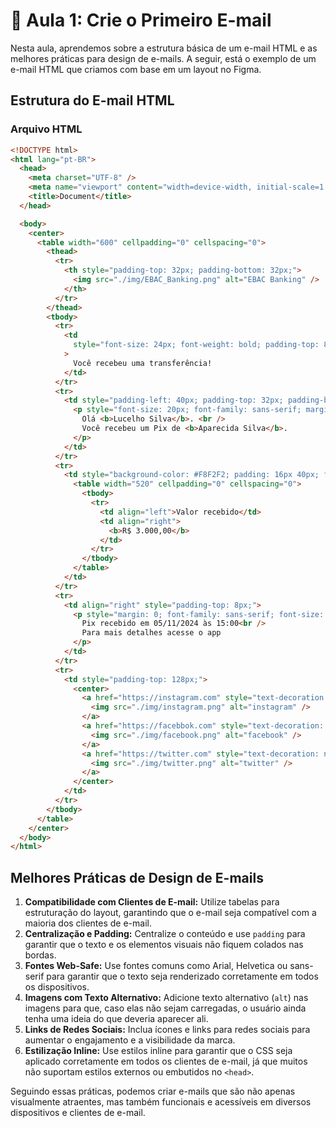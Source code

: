 # 📝 Aula 1: Crie o Primeiro E-mail

Nesta aula, aprendemos sobre a estrutura básica de um e-mail HTML e as melhores práticas para design de e-mails. A seguir, está o exemplo de um e-mail HTML que criamos com base em um layout no Figma.

## Estrutura do E-mail HTML

### Arquivo HTML

```html
<!DOCTYPE html>
<html lang="pt-BR">
  <head>
    <meta charset="UTF-8" />
    <meta name="viewport" content="width=device-width, initial-scale=1.0" />
    <title>Document</title>
  </head>

  <body>
    <center>
      <table width="600" cellpadding="0" cellspacing="0">
        <thead>
          <tr>
            <th style="padding-top: 32px; padding-bottom: 32px;">
              <img src="./img/EBAC_Banking.png" alt="EBAC Banking" />
            </th>
          </tr>
        </thead>
        <tbody>
          <tr>
            <td
              style="font-size: 24px; font-weight: bold; padding-top: 8px; padding-bottom: 8px; background-color: #10AC84; color: #FFF; text-align: center; font-family: sans-serif;"
            >
              Você recebeu uma transferência!
            </td>
          </tr>
          <tr>
            <td style="padding-left: 40px; padding-top: 32px; padding-bottom: 32px;">
              <p style="font-size: 20px; font-family: sans-serif; margin: 0;">
                Olá <b>Lucelho Silva</b>. <br />
                Você recebeu um Pix de <b>Aparecida Silva</b>.
              </p>
            </td>
          </tr>
          <tr>
            <td style="background-color: #F8F2F2; padding: 16px 40px; font-family: sans-serif; font-size: 14px;">
              <table width="520" cellpadding="0" cellspacing="0">
                <tbody>
                  <tr>
                    <td align="left">Valor recebido</td>
                    <td align="right">
                      <b>R$ 3.000,00</b>
                    </td>
                  </tr>
                </tbody>
              </table>
            </td>
          </tr>
          <tr>
            <td align="right" style="padding-top: 8px;">
              <p style="margin: 0; font-family: sans-serif; font-size: 12px;">
                Pix recebido em 05/11/2024 às 15:00<br />
                Para mais detalhes acesse o app
              </p>
            </td>
          </tr>
          <tr>
            <td style="padding-top: 128px;">
              <center>
                <a href="https://instagram.com" style="text-decoration: none;">
                  <img src="./img/instagram.png" alt="instagram" />
                </a>
                <a href="https://facebbok.com" style="text-decoration: none;">
                  <img src="./img/facebook.png" alt="facebook" />
                </a>
                <a href="https://twitter.com" style="text-decoration: none;">
                  <img src="./img/twitter.png" alt="twitter" />
                </a>
              </center>
            </td>
          </tr>
        </tbody>
      </table>
    </center>
  </body>
</html>
```

## Melhores Práticas de Design de E-mails

1. **Compatibilidade com Clientes de E-mail:** Utilize tabelas para estruturação do layout, garantindo que o e-mail seja compatível com a maioria dos clientes de e-mail.
2. **Centralização e Padding:** Centralize o conteúdo e use `padding` para garantir que o texto e os elementos visuais não fiquem colados nas bordas.
3. **Fontes Web-Safe:** Use fontes comuns como Arial, Helvetica ou sans-serif para garantir que o texto seja renderizado corretamente em todos os dispositivos.
4. **Imagens com Texto Alternativo:** Adicione texto alternativo (`alt`) nas imagens para que, caso elas não sejam carregadas, o usuário ainda tenha uma ideia do que deveria aparecer ali.
5. **Links de Redes Sociais:** Inclua ícones e links para redes sociais para aumentar o engajamento e a visibilidade da marca.
6. **Estilização Inline:** Use estilos inline para garantir que o CSS seja aplicado corretamente em todos os clientes de e-mail, já que muitos não suportam estilos externos ou embutidos no `<head>`.

Seguindo essas práticas, podemos criar e-mails que são não apenas visualmente atraentes, mas também funcionais e acessíveis em diversos dispositivos e clientes de e-mail.
